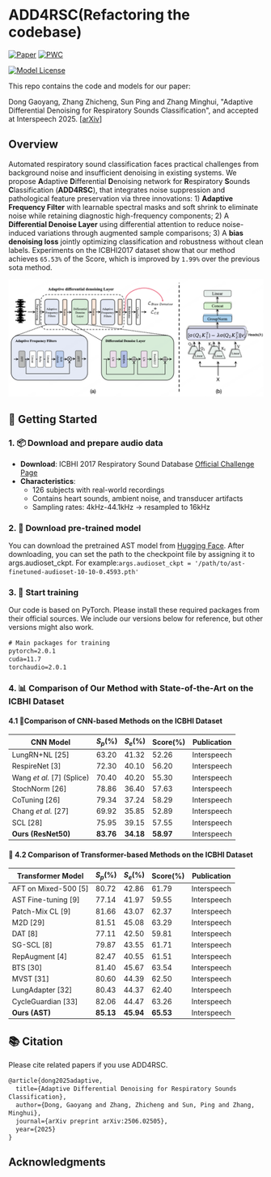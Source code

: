 # ADD4RSC(Refactoring the codebase)
[![Paper](https://img.shields.io/badge/arXiv-2506.02505-red.svg?style=flat)](https://arxiv.org/abs/2506.02505)
[![PWC](https://img.shields.io/endpoint.svg?url=https://paperswithcode.com/badge/adaptive-differential-denoising-for/audio-classification-on-icbhi-respiratory)](https://paperswithcode.com/sota/audio-classification-on-icbhi-respiratory?p=adaptive-differential-denoising-for)

[![Model License](https://img.shields.io/badge/Model_License-Apache_2.0-olive)](https://opensource.org/licenses/Apache-2.0)

This repo contains the code and models for our paper: 

Dong Gaoyang, Zhang Zhicheng, Sun Ping and Zhang Minghui, "Adaptive Differential Denoising for Respiratory Sounds Classification", and accepted at Interspeech 2025.
[[arXiv](https://arxiv.org/pdf/2506.02505)]


## Overview
Automated respiratory sound classification faces practical challenges from background noise and insufficient denoising in existing systems. We propose **A**daptive **D**ifferential **D**enoising network for **R**espiratory **S**ounds **C**lassification (**ADD4RSC**), that integrates noise suppression and pathological feature preservation via three innovations: 1) **Adaptive Frequency Filter** with learnable spectral masks and soft shrink to eliminate noise while retaining diagnostic high-frequency components; 2) A **Differential Denoise Layer** using differential attention to reduce noise-induced variations through augmented sample comparisons; 3) A **bias denoising loss** jointly optimizing classification and robustness without clean labels. Experiments on the ICBHI2017 dataset show that our method achieves `65.53%` of the Score, which is improved by `1.99%` over the previous sota method.

<p align="center">
  <img src="./image/fig_0216.png" alt="ADD4RSC model architecture" width="600"/>
</p>


## 🚀 Getting Started



### 1. 📦 Download and prepare audio data
- **Download**: ICBHI 2017 Respiratory Sound Database [Official Challenge Page](https://bhichallenge.med.auth.gr/ICBHI_2017_Challenge)
- **Characteristics**:
  - 126 subjects with real-world recordings
  - Contains heart sounds, ambient noise, and transducer artifacts
  - Sampling rates: 4kHz-44.1kHz → resampled to 16kHz


### 2. 🤖 Download pre-trained model
You can download the pretrained AST model from [Hugging Face](https://huggingface.co/MIT/ast-finetuned-audioset-10-10-0.4593).
After downloading, you can set the path to the checkpoint file by assigning it to args.audioset_ckpt. For example:```args.audioset_ckpt = '/path/to/ast-finetuned-audioset-10-10-0.4593.pth'```


### 3. 🧠 Start training
Our code is based on PyTorch. Please install these required packages from their official sources. We include our versions below for reference, but other versions might also work.

```
# Main packages for training
pytorch=2.0.1
cuda=11.7
torchaudio=2.0.1
```

### 4. 📊 Comparison of Our Method with State-of-the-Art on the ICBHI Dataset
####  4.1 🧠Comparison of CNN-based Methods on the ICBHI Dataset
| CNN Model                    | $S_p$(%) | $S_e$(%) | Score(%) | Publication    |
|-----------------------------|----------|----------|----------|----------------|
| LungRN+NL [25]              | 63.20    | 41.32    | 52.26    | Interspeech    |
| RespireNet [3]              | 72.30    | 40.10    | 56.20    | Interspeech    |
| Wang *et al.* [7] (Splice)  | 70.40    | 40.20    | 55.30    | Interspeech    |
| StochNorm [26]              | 78.86    | 36.40    | 57.63    | Interspeech    |
| CoTuning [26]               | 79.34    | 37.24    | 58.29    | Interspeech    |
| Chang *et al.* [27]         | 69.92    | 35.85    | 52.89    | Interspeech    |
| SCL [28]                    | 75.95    | 39.15    | 57.55    | Interspeech    |
| **Ours (ResNet50)**         | **83.76**| **34.18**| **58.97**| Interspeech    |

#### 🚀 4.2 Comparison of Transformer-based Methods on the ICBHI Dataset
| Transformer Model           | $S_p$(%) | $S_e$(%) | Score(%) | Publication    |
|-----------------------------|----------|----------|----------|----------------|
| AFT on Mixed-500 [5]        | 80.72    | 42.86    | 61.79    | Interspeech    |
| AST Fine-tuning [9]         | 77.14    | 41.97    | 59.55    | Interspeech    |
| Patch-Mix CL [9]            | 81.66    | 43.07    | 62.37    | Interspeech    |
| M2D [29]                    | 81.51    | 45.08    | 63.29    | Interspeech    |
| DAT [8]                     | 77.11    | 42.50    | 59.81    | Interspeech    |
| SG-SCL [8]                  | 79.87    | 43.55    | 61.71    | Interspeech    |
| RepAugment [4]              | 82.47    | 40.55    | 61.51    | Interspeech    |
| BTS [30]                    | 81.40    | 45.67    | 63.54    | Interspeech    |
| MVST [31]                   | 80.60    | 44.39    | 62.50    | Interspeech    |
| LungAdapter [32]           | 80.43    | 44.37    | 62.40    | Interspeech    |
| CycleGuardian [33]          | 82.06    | 44.47    | 63.26    | Interspeech    |
| **Ours (AST)**              | **85.13**| **45.94**| **65.53**| Interspeech    |


## 📚 Citation

Please cite related papers if you use ADD4RSC.

```
@article{dong2025adaptive,
  title={Adaptive Differential Denoising for Respiratory Sounds Classification},
  author={Dong, Gaoyang and Zhang, Zhicheng and Sun, Ping and Zhang, Minghui},
  journal={arXiv preprint arXiv:2506.02505},
  year={2025}
}
```

## Acknowledgments

